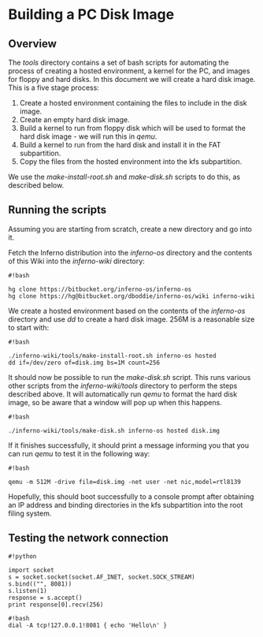 # Building a PC Disk Image

## Overview

The *tools* directory contains a set of bash scripts for automating the process
of creating a hosted environment, a kernel for the PC, and images for floppy
and hard disks. In this document we will create a hard disk image. This is a
five stage process:

1. Create a hosted environment containing the files to include in the disk image.
2. Create an empty hard disk image.
3. Build a kernel to run from floppy disk which will be used to format the hard
  disk image - we will run this in *qemu*.
4. Build a kernel to run from the hard disk and install it in the FAT
  subpartition.
5. Copy the files from the hosted environment into the kfs subpartition.

We use the *make-install-root.sh* and *make-disk.sh* scripts to do this, as
described below.

## Running the scripts

Assuming you are starting from scratch, create a new directory and go into it.

Fetch the Inferno distribution into the *inferno-os* directory and the contents
of this Wiki into the *inferno-wiki* directory:

```
#!bash

hg clone https://bitbucket.org/inferno-os/inferno-os
hg clone https://hg@bitbucket.org/dboddie/inferno-os/wiki inferno-wiki
```

We create a hosted environment based on the contents of the *inferno-os*
directory and use *dd* to create a hard disk image. 256M is a reasonable size
to start with:

```
#!bash

./inferno-wiki/tools/make-install-root.sh inferno-os hosted
dd if=/dev/zero of=disk.img bs=1M count=256
```

It should now be possible to run the *make-disk.sh* script. This runs various
other scripts from the *inferno-wiki/tools* directory to perform the steps
described above. It will automatically run *qemu* to format the hard disk
image, so be aware that a window will pop up when this happens.

```
#!bash

./inferno-wiki/tools/make-disk.sh inferno-os hosted disk.img
```

If it finishes successfully, it should print a message informing you that you
can run *qemu* to test it in the following way:

```
#!bash

qemu -m 512M -drive file=disk.img -net user -net nic,model=rtl8139
```

Hopefully, this should boot successfully to a console prompt after obtaining
an IP address and binding directories in the kfs subpartition into the root
filing system.

## Testing the network connection



```
#!python

import socket
s = socket.socket(socket.AF_INET, socket.SOCK_STREAM)
s.bind(("", 8081))
s.listen(1)
response = s.accept()
print response[0].recv(256)
```

```
#!bash
dial -A tcp!127.0.0.1!8081 { echo 'Hello\n' }
```
